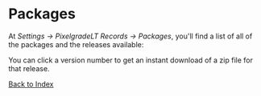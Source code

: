 # Packages

At _Settings &rarr; PixelgradeLT Records &rarr; Packages_, you'll find a list of all of the packages and the releases available:

You can click a version number to get an instant download of a zip file for that release.

[Back to Index](index.md)
